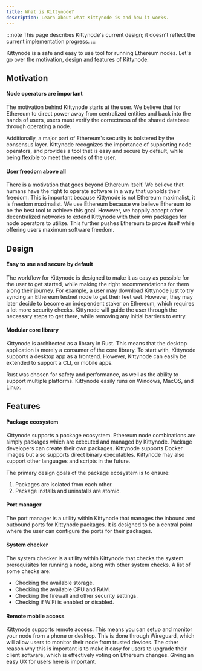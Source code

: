 ```yaml
---
title: What is Kittynode?
description: Learn about what Kittynode is and how it works.
---
```


:::note
This page describes Kittynode's current design; it doesn't reflect the current implementation progress.
:::

Kittynode is a safe and easy to use tool for running Ethereum nodes. Let's go over the motivation, design and features of Kittynode.

## Motivation

#### Node operators are important

The motivation behind Kittynode starts at the user. We believe that for Ethereum to direct power away from centralized entities and back into the hands of users, users must verify the correctness of the shared database through operating a node.

Additionally, a major part of Ethereum's security is bolstered by the consensus layer. Kittynode recognizes the importance of supporting node operators, and provides a tool that is easy and secure by default, while being flexible to meet the needs of the user.

#### User freedom above all

There is a motivation that goes beyond Ethereum itself. We believe that humans have the right to operate software in a way that upholds their freedom. This is important because Kittynode is not Ethereum maximalist, it is freedom maximalist. We use Ethereum because we believe Ethereum to be the best tool to achieve this goal. However, we happily accept other decentralized networks to extend Kittynode with their own packages for node operators to utilize. This further pushes Ethereum to prove itself while offering users maximum software freedom.

## Design

#### Easy to use and secure by default

The workflow for Kittynode is designed to make it as easy as possible for the user to get started, while making the right recommendations for them along their journey. For example, a user may download Kittynode just to try syncing an Ethereum testnet node to get their feet wet. However, they may later decide to become an independent staker on Ethereum, which requires a lot more security checks. Kittynode will guide the user through the necessary steps to get there, while removing any initial barriers to entry.

#### Modular core library

Kittynode is architected as a library in Rust. This means that the desktop application is merely a consumer of the core library. To start with, Kittynode supports a desktop app as a frontend. However, Kittynode can easily be extended to support a CLI, or mobile apps.

Rust was chosen for safety and performance, as well as the ability to support multiple platforms. Kittynode easily runs on Windows, MacOS, and Linux.

## Features

#### Package ecosystem

Kittynode supports a package ecosystem. Ethereum node combinations are simply packages which are executed and managed by Kittynode. Package developers can create their own packages. Kittynode supports Docker images but also supports direct binary executables. Kittynode may also support other languages and scripts in the future.

The primary design goals of the package ecosystem is to ensure:

1. Packages are isolated from each other.
2. Package installs and uninstalls are atomic.

#### Port manager

The port manager is a utility within Kittynode that manages the inbound and outbound ports for Kittynode packages. It is designed to be a central point where the user can configure the ports for their packages.

#### System checker

The system checker is a utility within Kittynode that checks the system prerequisites for running a node, along with other system checks. A list of some checks are:

- Checking the available storage.
- Checking the available CPU and RAM.
- Checking the firewall and other security settings.
- Checking if WiFi is enabled or disabled.

#### Remote mobile access

Kittynode supports remote access. This means you can setup and monitor your node from a phone or desktop. This is done through Wireguard, which will allow users to monitor their node from trusted devices. The other reason why this is important is to make it easy for users to upgrade their client software, which is effectively voting on Ethereum changes. Giving an easy UX for users here is important.
